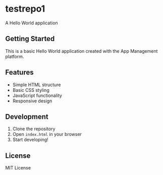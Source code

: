 # testrepo1

A Hello World application

## Getting Started

This is a basic Hello World application created with the App Management platform.

## Features

- Simple HTML structure
- Basic CSS styling
- JavaScript functionality
- Responsive design

## Development

1. Clone the repository
2. Open `index.html` in your browser
3. Start developing!

## License

MIT License

